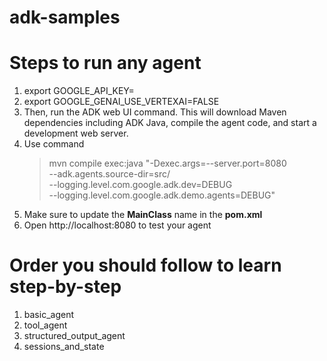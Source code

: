 # adk-samples

# Steps to run any agent
1. export GOOGLE_API_KEY=<your key>
2. export GOOGLE_GENAI_USE_VERTEXAI=FALSE
3. Then, run the ADK web UI command. This will download Maven dependencies including ADK Java, compile the agent code, and start a development web server.
4. Use command
   > mvn compile exec:java "-Dexec.args=--server.port=8080 \
      --adk.agents.source-dir=src/ \
      --logging.level.com.google.adk.dev=DEBUG \
      --logging.level.com.google.adk.demo.agents=DEBUG"
5. Make sure to update the **MainClass** name in the **pom.xml**
6. Open http://localhost:8080 to test your agent

# Order you should follow to learn step-by-step
1. basic_agent
2. tool_agent
3. structured_output_agent
4. sessions_and_state